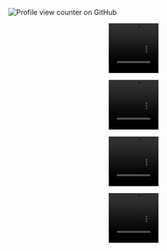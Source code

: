 ![Profile view counter on GitHub](https://komarev.com/ghpvc/?username=PromiseEverlasting&color=ffc98c&style=for-the-badge&label=RichMentally)
  <p align="center">
<video src=https://github.com/user-attachments/assets/62640757-bb59-4b1e-8e4c-57afc74a9b33 width=100 height=100/> 
 <p align="center">
<video src=https://github.com/user-attachments/assets/6b142799-0135-40f8-94e9-14c3fe5a4058 width=100 height=100/> 
 <p align="center">
<video src=https://github.com/user-attachments/assets/8b28dbec-b730-42f9-8f49-9eb3165f8d87 width=100 height=100/> 
 <p align="center">
<video src=https://github.com/user-attachments/assets/254cdb6f-39b1-4451-ad69-917d467046d0 width=100 height=100/> 








